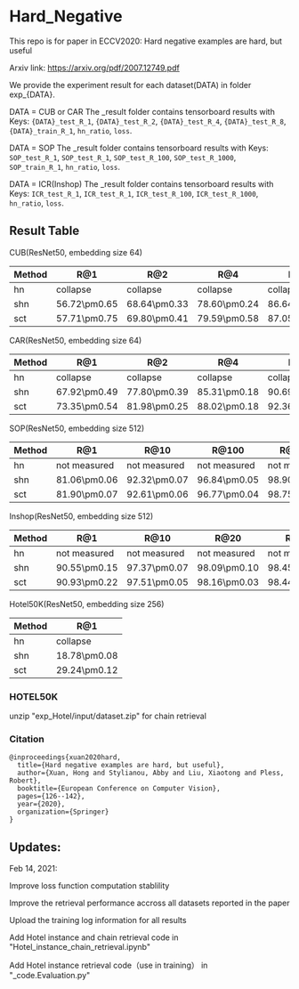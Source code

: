 # Hard_Negative
This repo is for paper in ECCV2020: Hard negative examples are hard, but useful 

Arxiv link: https://arxiv.org/pdf/2007.12749.pdf

We provide the experiment result for each dataset(DATA) in folder exp_{DATA}.

DATA = CUB or CAR
The _result folder contains tensorboard results with Keys: `{DATA}_test_R_1`, `{DATA}_test_R_2`, `{DATA}_test_R_4`, `{DATA}_test_R_8`, `{DATA}_train_R_1`, `hn_ratio`, `loss`.

DATA = SOP
The _result folder contains tensorboard results with Keys: `SOP_test_R_1`, `SOP_test_R_1`, `SOP_test_R_100`, `SOP_test_R_1000`, `SOP_train_R_1`, `hn_ratio`, `loss`.

DATA = ICR(Inshop)
The _result folder contains tensorboard results with Keys: `ICR_test_R_1`, `ICR_test_R_1`, `ICR_test_R_100`, `ICR_test_R_1000`, `hn_ratio`, `loss`.


## Result Table
CUB(ResNet50, embedding size 64)

| Method |          R@1 |          R@2 |          R@4 |          R@8 | 
|--------|--------------|--------------|--------------|--------------|
|     hn |     collapse |     collapse |     collapse |     collapse | 
|    shn | 56.72\pm0.65 | 68.64\pm0.33 | 78.60\pm0.24 | 86.64\pm0.26 | 
|    sct | 57.71\pm0.75 | 69.80\pm0.41 | 79.59\pm0.58 | 87.05\pm0.38 | 
   
CAR(ResNet50, embedding size 64)

| Method |          R@1 |          R@2 |          R@4 |          R@8 |
|--------|--------------|--------------|--------------|--------------|
|     hn |     collapse |     collapse |     collapse |     collapse |
|    shn | 67.92\pm0.49 | 77.80\pm0.39 | 85.31\pm0.18 | 90.69\pm0.14 |
|    sct | 73.35\pm0.54 | 81.98\pm0.25 | 88.02\pm0.18 | 92.36\pm0.26 |
   
SOP(ResNet50, embedding size 512)

| Method |          R@1 |         R@10 |        R@100 |       R@1000 |
|--------|--------------|--------------|--------------|--------------|
|     hn | not measured | not measured | not measured | not measured |
|    shn | 81.06\pm0.06 | 92.32\pm0.07 | 96.84\pm0.05 | 98.90\pm0.01 |
|    sct | 81.90\pm0.07 | 92.61\pm0.06 | 96.77\pm0.04 | 98.75\pm0.02 |

Inshop(ResNet50, embedding size 512)

| Method |          R@1 |         R@10 |         R@20 |         R@40 |
|--------|--------------|--------------|--------------|--------------|
|     hn | not measured | not measured | not measured | not measured |
|    shn | 90.55\pm0.15 | 97.37\pm0.07 | 98.09\pm0.10 | 98.45\pm0.08 |
|    sct | 90.93\pm0.22 | 97.51\pm0.05 | 98.16\pm0.03 | 98.44\pm0.03 |

Hotel50K(ResNet50, embedding size 256)

| Method |          R@1 |
|--------|--------------|
|     hn |     collapse |
|    shn | 18.78\pm0.08 |
|    sct | 29.24\pm0.12 |
   
   
### HOTEL50K
unzip "exp_Hotel/input/dataset.zip" for chain retrieval

### Citation
```
@inproceedings{xuan2020hard,
  title={Hard negative examples are hard, but useful},
  author={Xuan, Hong and Stylianou, Abby and Liu, Xiaotong and Pless, Robert},
  booktitle={European Conference on Computer Vision},
  pages={126--142},
  year={2020},
  organization={Springer}
}
```

## Updates:
Feb 14, 2021: 

Improve loss function computation stablility

Improve the retrieval performance accross all datasets reported in the paper

Upload the training log information for all results

Add Hotel instance and chain retrieval code in "Hotel_instance_chain_retrieval.ipynb"

Add Hotel instance retrieval code（use in training） in  "_code.Evaluation.py"